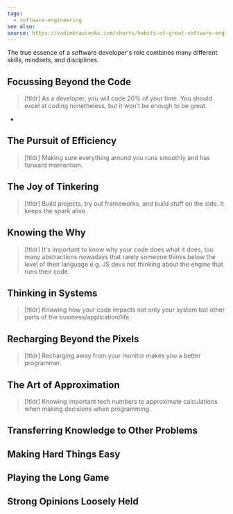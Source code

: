 ```yaml
---
tags:
  - software-engineering
see also: 
source: https://vadimkravcenko.com/shorts/habits-of-great-software-engineers/
---
```

The true essence of a software developer's role combines many different skills, mindsets, and disciplines.

## Focussing Beyond the Code
> [!tldr]
> As a developer, you will code 20% of your time. You should excel at coding nonetheless, but it won't be enough to be great.
- 
## The Pursuit of Efficiency
> [!tldr]
> Making sure everything around you runs smoothly and has forward momentum.

## The Joy of Tinkering
> [!tldr]
> Build projects, try out frameworks, and build stuff on the side. It keeps the spark alive.

## Knowing the Why
> [!tldr]
> It's important to know why your code does what it does, too many abstractions nowadays that rarely someone thinks below the level of their language e.g. JS devs not thinking about the engine that runs their code.

## Thinking in Systems
> [!tldr]
> Knowing how your code impacts not only your system but other parts of the business/application/life.

## Recharging Beyond the Pixels
> [!tldr]
> Recharging away from your monitor makes you a better programmer.

## The Art of Approximation
> [!tldr]
> Knowing important tech numbers to approximate calculations when making decisions when programming.

## Transferring Knowledge to Other Problems
## Making Hard Things Easy
## Playing the Long Game
## Strong Opinions Loosely Held